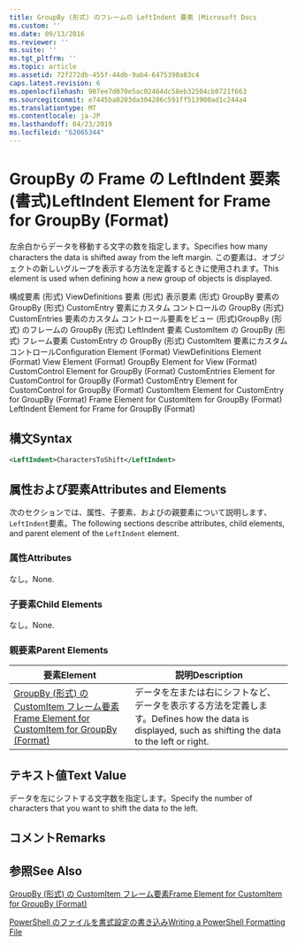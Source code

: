 ```yaml
---
title: GroupBy (形式) のフレームの LeftIndent 要素 |Microsoft Docs
ms.custom: ''
ms.date: 09/13/2016
ms.reviewer: ''
ms.suite: ''
ms.tgt_pltfrm: ''
ms.topic: article
ms.assetid: 72f272db-455f-44db-9ab4-6475390a83c4
caps.latest.revision: 6
ms.openlocfilehash: 907ee7d070e5ac02464dc58eb32504cb0721f663
ms.sourcegitcommit: e7445ba8203da304286c591ff513900ad1c244a4
ms.translationtype: MT
ms.contentlocale: ja-JP
ms.lasthandoff: 04/23/2019
ms.locfileid: "62065344"
---
```

# <a name="leftindent-element-for-frame-for-groupby-format"></a><span data-ttu-id="6da27-102">GroupBy の Frame の LeftIndent 要素 (書式)</span><span class="sxs-lookup"><span data-stu-id="6da27-102">LeftIndent Element for Frame for GroupBy (Format)</span></span>

<span data-ttu-id="6da27-103">左余白からデータを移動する文字の数を指定します。</span><span class="sxs-lookup"><span data-stu-id="6da27-103">Specifies how many characters the data is shifted away from the left margin.</span></span> <span data-ttu-id="6da27-104">この要素は、オブジェクトの新しいグループを表示する方法を定義するときに使用されます。</span><span class="sxs-lookup"><span data-stu-id="6da27-104">This element is used when defining how a new group of objects is displayed.</span></span>

<span data-ttu-id="6da27-105">構成要素 (形式) ViewDefinitions 要素 (形式) 表示要素 (形式) GroupBy 要素の GroupBy (形式) CustomEntry 要素にカスタム コントロールの GroupBy (形式) CustomEntries 要素のカスタム コントロール要素をビュー (形式)GroupBy (形式) のフレームの GroupBy (形式) LeftIndent 要素 CustomItem の GroupBy (形式) フレーム要素 CustomEntry の GroupBy (形式) CustomItem 要素にカスタム コントロール</span><span class="sxs-lookup"><span data-stu-id="6da27-105">Configuration Element (Format) ViewDefinitions Element (Format) View Element (Format) GroupBy Element for View (Format) CustomControl Element for GroupBy (Format) CustomEntries Element for CustomControl for GroupBy (Format) CustomEntry Element for CustomControl for GroupBy (Format) CustomItem Element for CustomEntry for GroupBy (Format) Frame Element for CustomItem for GroupBy (Format) LeftIndent Element for Frame for GroupBy (Format)</span></span>

## <a name="syntax"></a><span data-ttu-id="6da27-106">構文</span><span class="sxs-lookup"><span data-stu-id="6da27-106">Syntax</span></span>

```xml
<LeftIndent>CharactersToShift</LeftIndent>
```

## <a name="attributes-and-elements"></a><span data-ttu-id="6da27-107">属性および要素</span><span class="sxs-lookup"><span data-stu-id="6da27-107">Attributes and Elements</span></span>

<span data-ttu-id="6da27-108">次のセクションでは、属性、子要素、およびの親要素について説明します、`LeftIndent`要素。</span><span class="sxs-lookup"><span data-stu-id="6da27-108">The following sections describe attributes, child elements, and parent element of the `LeftIndent` element.</span></span>

### <a name="attributes"></a><span data-ttu-id="6da27-109">属性</span><span class="sxs-lookup"><span data-stu-id="6da27-109">Attributes</span></span>

<span data-ttu-id="6da27-110">なし。</span><span class="sxs-lookup"><span data-stu-id="6da27-110">None.</span></span>

### <a name="child-elements"></a><span data-ttu-id="6da27-111">子要素</span><span class="sxs-lookup"><span data-stu-id="6da27-111">Child Elements</span></span>

<span data-ttu-id="6da27-112">なし。</span><span class="sxs-lookup"><span data-stu-id="6da27-112">None.</span></span>

### <a name="parent-elements"></a><span data-ttu-id="6da27-113">親要素</span><span class="sxs-lookup"><span data-stu-id="6da27-113">Parent Elements</span></span>

|<span data-ttu-id="6da27-114">要素</span><span class="sxs-lookup"><span data-stu-id="6da27-114">Element</span></span>|<span data-ttu-id="6da27-115">説明</span><span class="sxs-lookup"><span data-stu-id="6da27-115">Description</span></span>|
|-------------|-----------------|
|[<span data-ttu-id="6da27-116">GroupBy (形式) の CustomItem フレーム要素</span><span class="sxs-lookup"><span data-stu-id="6da27-116">Frame Element for CustomItem for GroupBy (Format)</span></span>](./frame-element-for-customitem-for-groupby-format.md)|<span data-ttu-id="6da27-117">データを左または右にシフトなど、データを表示する方法を定義します。</span><span class="sxs-lookup"><span data-stu-id="6da27-117">Defines how the data is displayed, such as shifting the data to the left or right.</span></span>|

## <a name="text-value"></a><span data-ttu-id="6da27-118">テキスト値</span><span class="sxs-lookup"><span data-stu-id="6da27-118">Text Value</span></span>

<span data-ttu-id="6da27-119">データを左にシフトする文字数を指定します。</span><span class="sxs-lookup"><span data-stu-id="6da27-119">Specify the number of characters that you want to shift the data to the left.</span></span>

## <a name="remarks"></a><span data-ttu-id="6da27-120">コメント</span><span class="sxs-lookup"><span data-stu-id="6da27-120">Remarks</span></span>

## <a name="see-also"></a><span data-ttu-id="6da27-121">参照</span><span class="sxs-lookup"><span data-stu-id="6da27-121">See Also</span></span>

[<span data-ttu-id="6da27-122">GroupBy (形式) の CustomItem フレーム要素</span><span class="sxs-lookup"><span data-stu-id="6da27-122">Frame Element for CustomItem for GroupBy (Format)</span></span>](./frame-element-for-customitem-for-groupby-format.md)

[<span data-ttu-id="6da27-123">PowerShell のファイルを書式設定の書き込み</span><span class="sxs-lookup"><span data-stu-id="6da27-123">Writing a PowerShell Formatting File</span></span>](./writing-a-powershell-formatting-file.md)
